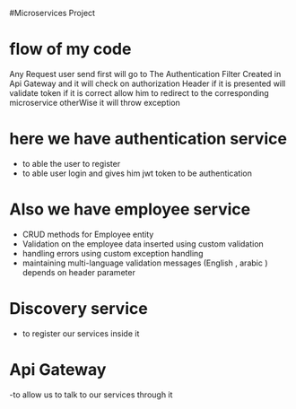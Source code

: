 #Microservices Project 

# flow of my code
Any Request user send first will go to The Authentication Filter Created in Api Gateway and it will check  on authorization Header
if it is presented will validate token if it is correct allow him to redirect to the corresponding microservice otherWise it will
throw exception 

# here we have authentication service
- to able the user to register
- to able user login and gives him jwt token to be authentication

# Also we have employee service
- CRUD methods for Employee entity
- Validation on the employee data inserted using custom validation
- handling errors using custom exception handling
- maintaining multi-language validation messages (English , arabic ) depends on header parameter

# Discovery service
- to register our services inside it

# Api Gateway 
-to allow us to talk to our services through it
